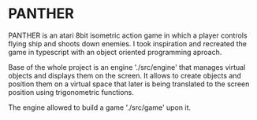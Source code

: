 # PANTHER

PANTHER is an atari 8bit isometric action game in which a player controls flying ship and shoots down enemies.
I took inspiration and recreated the game in typescript with an object oriented programming aproach.

Base of the whole project is an engine './src/engine' that manages virtual objects and displays them on the screen.
It allows to create objects and position them on a virtual space that later is being translated to the screen position using trigonometric functions.

The engine allowed to build a game './src/game' upon it.
